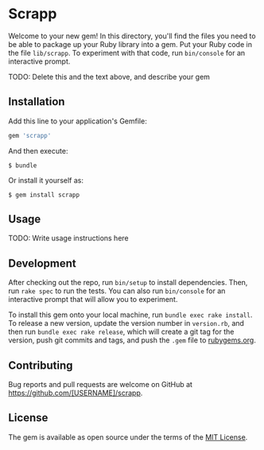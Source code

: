 # Scrapp

Welcome to your new gem! In this directory, you'll find the files you need to be able to package up your Ruby library into a gem. Put your Ruby code in the file `lib/scrapp`. To experiment with that code, run `bin/console` for an interactive prompt.

TODO: Delete this and the text above, and describe your gem

## Installation

Add this line to your application's Gemfile:

```ruby
gem 'scrapp'
```

And then execute:

    $ bundle

Or install it yourself as:

    $ gem install scrapp

## Usage

TODO: Write usage instructions here

## Development

After checking out the repo, run `bin/setup` to install dependencies. Then, run `rake spec` to run the tests. You can also run `bin/console` for an interactive prompt that will allow you to experiment.

To install this gem onto your local machine, run `bundle exec rake install`. To release a new version, update the version number in `version.rb`, and then run `bundle exec rake release`, which will create a git tag for the version, push git commits and tags, and push the `.gem` file to [rubygems.org](https://rubygems.org).

## Contributing

Bug reports and pull requests are welcome on GitHub at https://github.com/[USERNAME]/scrapp.

## License

The gem is available as open source under the terms of the [MIT License](http://opensource.org/licenses/MIT).

